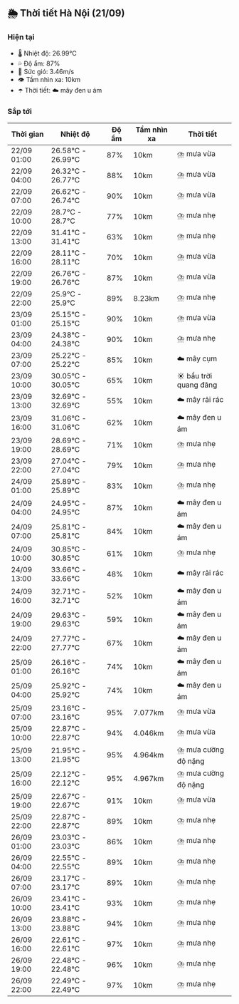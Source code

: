 ## 🌦️ Thời tiết Hà Nội (21/09)

### Hiện tại

- 🌡️ Nhiệt độ: 26.99℃
- 💦 Độ ẩm: 87%
- 💨 Sức gió: 3.46m/s
- 👁️ Tầm nhìn xa: 10km
- ☂️ Thời tiết: ☁️ mây đen u ám

### Sắp tới

| Thời gian | Nhiệt độ | Độ ẩm | Tầm nhìn xa | Thời tiết |
| --- | --- | --- | --- | --- |
| 22/09 01:00 | 26.58℃ - 26.99℃ | 87% | 10km | ⛈️ mưa vừa |
| 22/09 04:00 | 26.32℃ - 26.77℃ | 88% | 10km | ⛈️ mưa vừa |
| 22/09 07:00 | 26.62℃ - 26.74℃ | 90% | 10km | ⛈️ mưa vừa |
| 22/09 10:00 | 28.7℃ - 28.7℃ | 77% | 10km | ⛈️ mưa nhẹ |
| 22/09 13:00 | 31.41℃ - 31.41℃ | 63% | 10km | ⛈️ mưa nhẹ |
| 22/09 16:00 | 28.11℃ - 28.11℃ | 70% | 10km | ⛈️ mưa vừa |
| 22/09 19:00 | 26.76℃ - 26.76℃ | 87% | 10km | ⛈️ mưa vừa |
| 22/09 22:00 | 25.9℃ - 25.9℃ | 89% | 8.23km | ⛈️ mưa nhẹ |
| 23/09 01:00 | 25.15℃ - 25.15℃ | 90% | 10km | ⛈️ mưa vừa |
| 23/09 04:00 | 24.38℃ - 24.38℃ | 90% | 10km | ⛈️ mưa nhẹ |
| 23/09 07:00 | 25.22℃ - 25.22℃ | 85% | 10km | ☁️ mây cụm |
| 23/09 10:00 | 30.05℃ - 30.05℃ | 65% | 10km | ☀️ bầu trời quang đãng |
| 23/09 13:00 | 32.69℃ - 32.69℃ | 55% | 10km | ☁️ mây rải rác |
| 23/09 16:00 | 31.06℃ - 31.06℃ | 62% | 10km | ☁️ mây đen u ám |
| 23/09 19:00 | 28.69℃ - 28.69℃ | 71% | 10km | ⛈️ mưa nhẹ |
| 23/09 22:00 | 27.04℃ - 27.04℃ | 79% | 10km | ⛈️ mưa nhẹ |
| 24/09 01:00 | 25.89℃ - 25.89℃ | 83% | 10km | ⛈️ mưa nhẹ |
| 24/09 04:00 | 24.95℃ - 24.95℃ | 87% | 10km | ☁️ mây đen u ám |
| 24/09 07:00 | 25.81℃ - 25.81℃ | 84% | 10km | ☁️ mây đen u ám |
| 24/09 10:00 | 30.85℃ - 30.85℃ | 61% | 10km | ⛈️ mưa nhẹ |
| 24/09 13:00 | 33.66℃ - 33.66℃ | 48% | 10km | ☁️ mây rải rác |
| 24/09 16:00 | 32.71℃ - 32.71℃ | 52% | 10km | ☁️ mây đen u ám |
| 24/09 19:00 | 29.63℃ - 29.63℃ | 59% | 10km | ☁️ mây đen u ám |
| 24/09 22:00 | 27.77℃ - 27.77℃ | 67% | 10km | ☁️ mây đen u ám |
| 25/09 01:00 | 26.16℃ - 26.16℃ | 74% | 10km | ☁️ mây đen u ám |
| 25/09 04:00 | 25.92℃ - 25.92℃ | 74% | 10km | ☁️ mây đen u ám |
| 25/09 07:00 | 23.16℃ - 23.16℃ | 95% | 7.077km | ⛈️ mưa vừa |
| 25/09 10:00 | 22.87℃ - 22.87℃ | 94% | 4.046km | ⛈️ mưa vừa |
| 25/09 13:00 | 21.95℃ - 21.95℃ | 95% | 4.964km | ⛈️ mưa cường độ nặng |
| 25/09 16:00 | 22.12℃ - 22.12℃ | 95% | 4.967km | ⛈️ mưa cường độ nặng |
| 25/09 19:00 | 22.67℃ - 22.67℃ | 91% | 10km | ⛈️ mưa vừa |
| 25/09 22:00 | 22.87℃ - 22.87℃ | 89% | 10km | ⛈️ mưa nhẹ |
| 26/09 01:00 | 23.03℃ - 23.03℃ | 86% | 10km | ⛈️ mưa nhẹ |
| 26/09 04:00 | 22.55℃ - 22.55℃ | 89% | 10km | ⛈️ mưa nhẹ |
| 26/09 07:00 | 23.17℃ - 23.17℃ | 89% | 10km | ⛈️ mưa nhẹ |
| 26/09 10:00 | 23.41℃ - 23.41℃ | 93% | 10km | ⛈️ mưa nhẹ |
| 26/09 13:00 | 23.88℃ - 23.88℃ | 94% | 10km | ⛈️ mưa nhẹ |
| 26/09 16:00 | 22.61℃ - 22.61℃ | 97% | 10km | ⛈️ mưa nhẹ |
| 26/09 19:00 | 22.48℃ - 22.48℃ | 96% | 10km | ⛈️ mưa nhẹ |
| 26/09 22:00 | 22.49℃ - 22.49℃ | 97% | 10km | ⛈️ mưa nhẹ |
